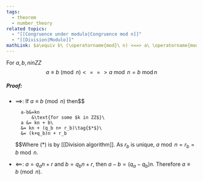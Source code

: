 ```yaml
---
tags:
  - theorem
  - number_theory
related topics:
  - "[[Congruence under modulo|Congruence mod n]]"
  - "[[Division|Modulo]]"
mathLink: $a\equiv b\ (\operatorname{mod}\ n) <==> a\ \operatorname{mod}\ n = b\ \operatorname{mod} n$
---
```

For $a,b,n in ZZ$$$
	a\equiv b\ (\operatorname{mod}\ n)
	 <==> a\ \operatorname{mod}\ n 
		= b\ \operatorname{mod} n
$$
##### Proof:
- $\implies$:
	If $a\equiv b\ (\operatorname{mod}\ n)$ then$$
	
		a-b&=kn
			&\text{for some $k in ZZ$}\
		a &= kn + b\
		&= kn + (q_b n+ r_b)\tag{$*$}\
		&= (k+q_b)n + r_b
	$$Where $(*)$ is by [[Division algorithm]]. As $r_b$ is unique, $a\ \operatorname{mod}\ n = r_b = b\ \operatorname{mod}\ n$.
- $\impliedby$:
	$a = q_a n + r$ and $b= q_b n + r$, then $a-b = (q_a - q_b)n$. Therefore $a\equiv b\ (\operatorname{mod}\ n)$.